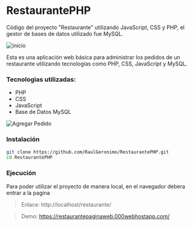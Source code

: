 # RestaurantePHP
Código del proyecto "Restaurante" utilizando JavaScript, CSS y PHP, el gestor de bases de datos utilizado fue MySQL.

![inicio](https://user-images.githubusercontent.com/94584093/227831484-be636afd-113c-469a-9686-4cc472cfb4d9.png)

Esta es una aplicación web básica para administrar los pedidos de un restaurante utilizando tecnologías como PHP, CSS, JavaScript y MySQL.

### Tecnologias utilizadas: 
- PHP
- CSS
- JavaScript
- Base de Datos MySQL

![Agregar Pedido](https://user-images.githubusercontent.com/94584093/227831592-e8962aaa-7393-4d39-bb24-cada71b6a7f6.png)


### Instalación
```sh
git clone https://github.com/RaulGeronimo/RestaurantePHP.git
cd RestaurantePHP
```

### Ejecución
Para poder utilizar el proyecto de manera local, en el navegador debera entrar a la pagina
> Enlace: http://localhost/restaurante/

> Demo: https://restaurantepaginaweb.000webhostapp.com/
